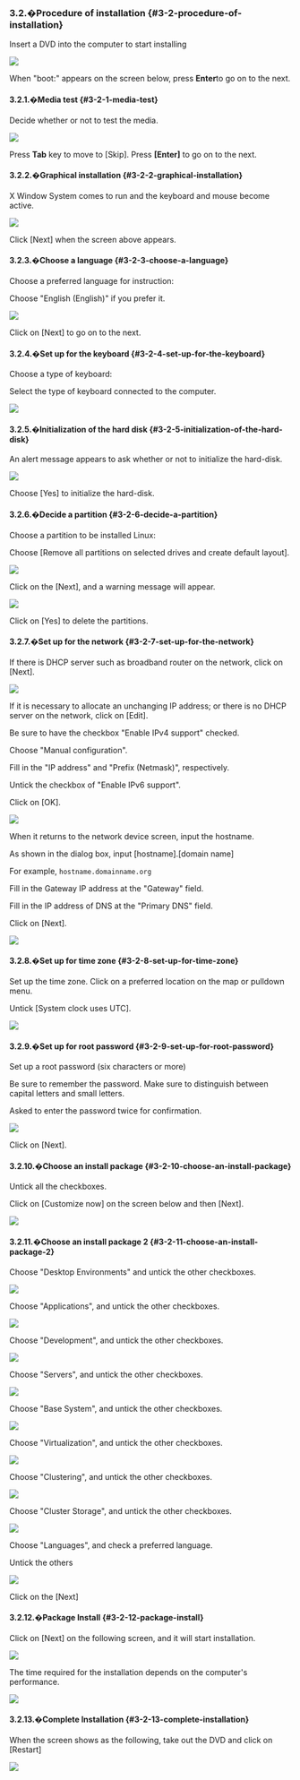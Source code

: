 ### 3.2.�Procedure of installation {#3-2-procedure-of-installation}

Insert a DVD into the computer to start installing

![](images\os01.png)

When &quot;boot:&quot; appears on the screen below, press **Enter**to go on to the next.

#### 3.2.1.�Media test {#3-2-1-media-test}

Decide whether or not to test the media.

![](images\os02.png)

Press **Tab** key to move to [Skip]. Press **[Enter]** to go on to the next.

#### 3.2.2.�Graphical installation {#3-2-2-graphical-installation}

X Window System comes to run and the keyboard and mouse become active.

![](images\os03.png)

Click [Next] when the screen above appears.

#### 3.2.3.�Choose a language {#3-2-3-choose-a-language}

Choose a preferred language for instruction:

Choose &quot;English (English)&quot; if you prefer it.

![](images\os04.png)

Click on [Next] to go on to the next.

#### 3.2.4.�Set up for the keyboard {#3-2-4-set-up-for-the-keyboard}

Choose a type of keyboard:

Select the type of keyboard connected to the computer.

![](images\os05.png)

#### 3.2.5.�Initialization of the hard disk {#3-2-5-initialization-of-the-hard-disk}

An alert message appears to ask whether or not to initialize the hard-disk.

![](images\os06.png)

Choose [Yes] to initialize the hard-disk.

#### 3.2.6.�Decide a partition {#3-2-6-decide-a-partition}

Choose a partition to be installed Linux:

Choose [Remove all partitions on selected drives and create default layout].

![](images\os07.png)

Click on the [Next], and a warning message will appear.

![](images\os08.png)

Click on [Yes] to delete the partitions.

#### 3.2.7.�Set up for the network {#3-2-7-set-up-for-the-network}

If there is DHCP server such as broadband router on the network, click on [Next].

![](images\os09.png)

If it is necessary to allocate an unchanging IP address; or there is no DHCP server on the network, click on [Edit].

Be sure to have the checkbox &quot;Enable IPv4 support&quot; checked.

Choose &quot;Manual configuration&quot;.

Fill in the &quot;IP address&quot; and &quot;Prefix (Netmask)&quot;, respectively.

Untick the checkbox of &quot;Enable IPv6 support&quot;.

Click on [OK].

![](images\os17.png)

When it returns to the network device screen, input the hostname.

As shown in the dialog box, input [hostname].[domain name]

For example, `hostname.domainname.org`

Fill in the Gateway IP address at the &quot;Gateway&quot; field.

Fill in the IP address of DNS at the &quot;Primary DNS&quot; field.

Click on [Next].

![](images\os18.png)

#### 3.2.8.�Set up for time zone {#3-2-8-set-up-for-time-zone}

Set up the time zone. Click on a preferred location on the map or pulldown menu.

Untick [System clock uses UTC].

![](images\os10.png)

#### 3.2.9.�Set up for root password {#3-2-9-set-up-for-root-password}

Set up a root password (six characters or more)

Be sure to remember the password. Make sure to distinguish between capital letters and small letters.

Asked to enter the password twice for confirmation.

![](images\os11.png)

Click on [Next].

#### 3.2.10.�Choose an install package {#3-2-10-choose-an-install-package}

Untick all the checkboxes.

Click on [Customize now] on the screen below and then [Next].

![](images\os12.png)

#### 3.2.11.�Choose an install package 2 {#3-2-11-choose-an-install-package-2}

Choose &quot;Desktop Environments&quot; and untick the other checkboxes.

![](images\os13.png)

Choose &quot;Applications&quot;, and untick the other checkboxes.

![](images\os20.png)

Choose &quot;Development&quot;, and untick the other checkboxes.

![](images\os21.png)

Choose &quot;Servers&quot;, and untick the other checkboxes.

![](images\os22.png)

Choose &quot;Base System&quot;, and untick the other checkboxes.

![](images\os23.png)

Choose &quot;Virtualization&quot;, and untick the other checkboxes.

![](images\os24.png)

Choose &quot;Clustering&quot;, and untick the other checkboxes.

![](images\os25.png)

Choose &quot;Cluster Storage&quot;, and untick the other checkboxes.

![](images\os26.png)

Choose &quot;Languages&quot;, and check a preferred language.

Untick the others

![](images\os27.png)

Click on the [Next]

#### 3.2.12.�Package Install {#3-2-12-package-install}

Click on [Next] on the following screen, and it will start installation.

![](images\os14.png)

The time required for the installation depends on the computer&#039;s performance.

![](images\os15.png)

#### 3.2.13.�Complete Installation {#3-2-13-complete-installation}

When the screen shows as the following, take out the DVD and click on [Restart]

![](images\os16.png)